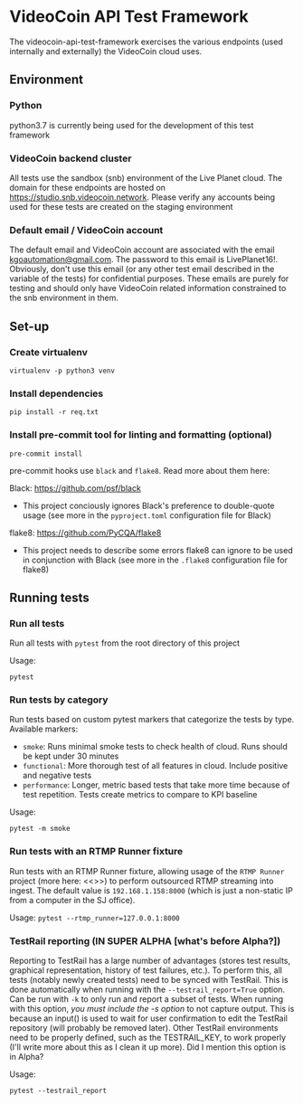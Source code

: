 # VideoCoin API Test Framework
The videocoin-api-test-framework exercises the various endpoints (used internally and externally) the VideoCoin cloud uses.

## Environment

### Python
python3.7 is currently being used for the development of this test framework

### VideoCoin backend cluster
All tests use the sandbox (snb) environment of the Live Planet cloud. The domain for these endpoints are hosted on https://studio.snb.videocoin.network. Please verify any accounts being used for these tests are created on the staging environment

### Default email / VideoCoin account
The default email and VideoCoin account are associated with the email kgoautomation@gmail.com. The password to this email is LivePlanet16!. Obviously, don't use this email (or any other test email described in the variable of the tests) for confidential purposes. These emails are purely for testing and should only have VideoCoin related information constrained to the snb environment in them.

## Set-up

### Create virtualenv
`virtualenv -p python3 venv`

### Install dependencies
`pip install -r req.txt`

### Install pre-commit tool for linting and formatting (optional)
`pre-commit install`

pre-commit hooks use `black` and `flake8`. Read more about them here:

Black: https://github.com/psf/black

- This project conciously ignores Black's preference to double-quote usage (see more in the `pyproject.toml` configuration file for Black)

flake8: https://github.com/PyCQA/flake8

- This project needs to describe some errors flake8 can ignore to be used in conjunction with Black (see more in the `.flake8` configuration file for flake8)

## Running tests

### Run all tests
Run all tests with `pytest` from the root directory of this project

Usage:

`pytest`

### Run tests by category
Run tests based on custom pytest markers that categorize the tests by type. Available markers:

- `smoke`: Runs minimal smoke tests to check health of cloud. Runs should be kept under 30 minutes
- `functional`: More thorough test of all features in cloud. Include positive and negative tests
- `performance`: Longer, metric based tests that take more time because of test repetition. Tests create metrics to compare to KPI baseline

Usage:

`pytest -m smoke`

### Run tests with an RTMP Runner fixture
Run tests with an RTMP Runner fixture, allowing usage of the `RTMP Runner` project (more here: <<<Kenneth needs to put this repo on the organization after some clean up>>>) to perform outsourced RTMP streaming into ingest. The default value is `192.168.1.158:8000` (which is just a non-static IP from a computer in the SJ office).

Usage:
`pytest --rtmp_runner=127.0.0.1:8000`

### TestRail reporting (IN SUPER ALPHA [what's before Alpha?])
Reporting to TestRail has a large number of advantages (stores test results, graphical representation, history of test failures, etc.). To perform this, all tests (notably newly created tests) need to be synced with TestRail. This is done automatically when running with the `--testrail_report=True` option. Can be run with `-k` to only run and report a subset of tests. When running with this option, *you must include the -s option* to not capture output. This is because an input() is used to wait for user confirmation to edit the TestRail repository (will probably be removed later). Other TestRail environments need to be properly defined, such as the TESTRAIL_KEY, to work properly (I'll write more about this as I clean it up more). Did I mention this option is in Alpha?

Usage:

`pytest --testrail_report`